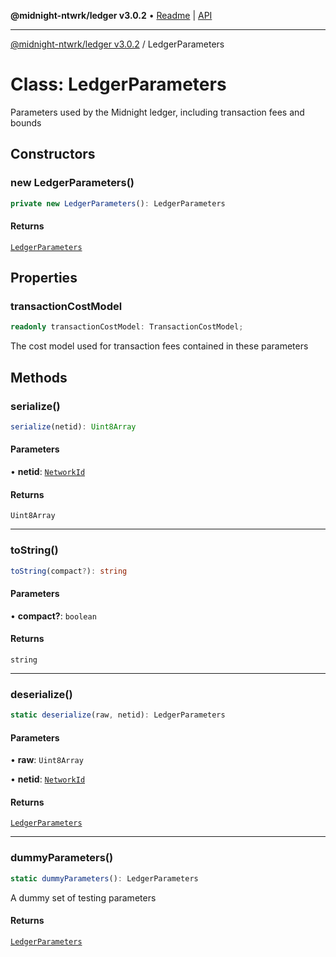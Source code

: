 **@midnight-ntwrk/ledger v3.0.2** • [Readme](../README.md) \| [API](../globals.md)

***

[@midnight-ntwrk/ledger v3.0.2](../README.md) / LedgerParameters

# Class: LedgerParameters

Parameters used by the Midnight ledger, including transaction fees and
bounds

## Constructors

### new LedgerParameters()

```ts
private new LedgerParameters(): LedgerParameters
```

#### Returns

[`LedgerParameters`](LedgerParameters.md)

## Properties

### transactionCostModel

```ts
readonly transactionCostModel: TransactionCostModel;
```

The cost model used for transaction fees contained in these parameters

## Methods

### serialize()

```ts
serialize(netid): Uint8Array
```

#### Parameters

• **netid**: [`NetworkId`](../enumerations/NetworkId.md)

#### Returns

`Uint8Array`

***

### toString()

```ts
toString(compact?): string
```

#### Parameters

• **compact?**: `boolean`

#### Returns

`string`

***

### deserialize()

```ts
static deserialize(raw, netid): LedgerParameters
```

#### Parameters

• **raw**: `Uint8Array`

• **netid**: [`NetworkId`](../enumerations/NetworkId.md)

#### Returns

[`LedgerParameters`](LedgerParameters.md)

***

### dummyParameters()

```ts
static dummyParameters(): LedgerParameters
```

A dummy set of testing parameters

#### Returns

[`LedgerParameters`](LedgerParameters.md)
